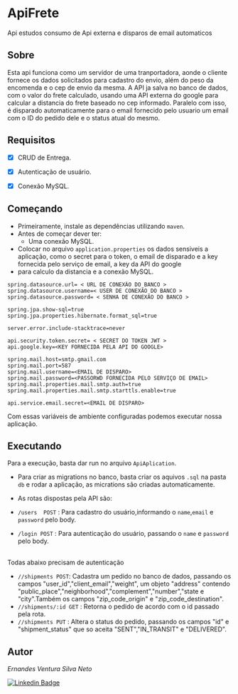 # ApiFrete
Api estudos consumo de Api externa e disparos de email automaticos

## Sobre
Esta api funciona como um servidor de uma tranportadora, aonde o cliente fornece os dados solicitados para cadastro do envio, além do 
peso da encomenda e o cep de envio da mesma. A API ja salva no banco de dados, com o valor do frete calculado, usando uma API externa 
do google para calcular a distancia do frete baseado no cep informado. Paralelo com isso, é disparado automaticamente para o email
fornecido pelo usuario um email com o ID do pedido dele e o status atual do mesmo. 
<br>

## Requisitos
- [x] CRUD de Entrega.

- [x] Autenticação de usuário.

- [x] Conexão MySQL.




## Começando
- Primeiramente, instale as dependências utilizando ```maven```. 
- Antes de começar dever ter:
    - Uma conexão MySQL.
- Colocar no arquivo ```application.properties``` os dados sensiveis a aplicação, como o secret para o token, o email de disparado e a key fornecida pelo serviço de email, a key da API do google
- para calculo da distancia e a conexão MySQL.
```application.properties
spring.datasource.url= < URL DE CONEXÃO DO BANCO >
spring.datasource.username=< USER DE CONEXÃO DO BANCO >
spring.datasource.password= < SENHA DE CONEXÃO DO BANCO >

spring.jpa.show-sql=true
spring.jpa.properties.hibernate.format_sql=true

server.error.include-stacktrace=never

api.security.token.secret= < SECRET DO TOKEN JWT >
api.google.key=<KEY FORNECIDA PELA API DO GOOGLE>

spring.mail.host=smtp.gmail.com
spring.mail.port=587
spring.mail.username=<EMAIL DE DISPARO>
spring.mail.password=<PASSORWD FORNECIDA PELO SERVIÇO DE EMAIL>
spring.mail.properties.mail.smtp.auth=true
spring.mail.properties.mail.smtp.starttls.enable=true

api.service.email.secret=<EMAIL DE DISPARO>
```
Com essas variáveis de ambiente configuradas podemos executar nossa aplicação.

## Executando
Para a execução, basta dar run no arquivo ```ApiAplication```. 
- Para criar as migrations no banco, basta criar os aquivos ```.sql``` na pasta ```db``` e rodar a aplicação,
as micrations são criadas automaticamente.

- As rotas dispostas pela API são:
- ```/users  POST``` : Para cadastro do usuário,informando o ```name```,```email``` e ```password``` pelo body.
- ```/login POST``` : Para autenticação do usuário,  passando o ```name``` e ```password``` pelo body.

<br>Todas abaixo precisam de autenticação


- ```//shipments POST```: Cadastra um pedido no banco de dados, passando os campos
"user_id","client_email","weight", um objeto "address" contendo "public_place","neighborhood","complement","number","state e "city".Também os campos "zip_code_origin" e "zip_code_destination".
- ```//shipments/:id GET``` : Retorna o pedido de acordo com o id passado pela rota.
- ```//shipments PUT``` : Altera o status do pedido, passando os campos "id" e "shipment_status" que so aceita "SENT","IN_TRANSIT" e "DELIVERED".



## Autor
*Ernandes Ventura Silva Neto*

[![Linkedin Badge](https://img.shields.io/badge/-Ernandes%20Ventura-6633cc?style=flat-square&logo=Linkedin&logoColor=black&link=https://www.linkedin.com/in/ernandes-ventura-892a88119/)](https://www.linkedin.com/in/ernandes-ventura-892a88119/)

